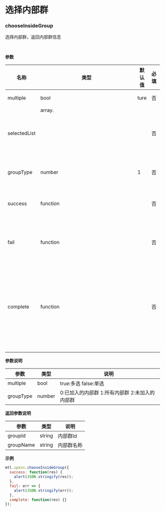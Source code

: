 # 选择内部群

<a name="MTL_upesnChooseInsideGroup"  class="anchor"></a>
### chooseInsideGroup
选择内部群，返回内部群信息

<br>

**参数**

| 名称 | 类型 | 默认值 | 必填 | 说明 |
| --- | --- | --- | --- | --- |
| multiple | bool | ture | 否 | 是否多选 |
| selectedList | array.<object> |  | 否 | 已选内部群数组 |
| groupType | number | 1 | 否 | 内部群类型 |
| success | function |  | 否 | 调用成功的回调函数 |
| fail | function |  | 否 | 调用失败的回调函数 |
| complete | function |  | 否 | 调用结束的回调函数（调用成功、失败都会执行） |


**参数说明**

| 参数 | 类型 | 说明 |
| --- | --- | --- |
| multiple | bool | true:多选 false:单选 |
| groupType | number | 0:已加入的内部群 1:所有内部群 2:未加入的内部群 |


**返回参数说明**

| 参数 | 类型 | 说明 |
| --- | --- | --- |
| groupId | string | 内部群Id |
| groupName | string | 内部群名称 |


**示例**
```javascript
mtl.upesn.chooseInsideGroup({
  success: function(res) {
    alert(JSON.stringify(res));
  },
  fail: err => {
    alert(JSON.stringify(err));
  },
  complete: function(res) {}
});
```

